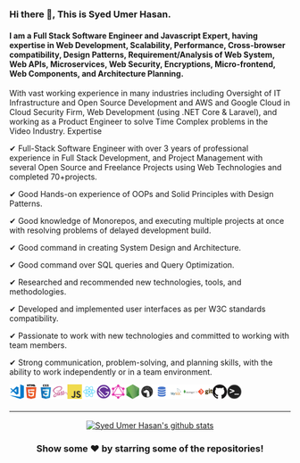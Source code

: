### Hi there 👋, This is Syed Umer Hasan.
#### I am a Full Stack Software Engineer and Javascript Expert, having expertise in Web Development, Scalability, Performance, Cross-browser compatibility, Design Patterns, Requirement/Analysis of Web System, Web APIs, Microservices, Web Security, Encryptions, Micro-frontend, Web Components, and Architecture Planning.
With vast working experience in many industries including Oversight of IT Infrastructure  and Open Source Development and  AWS and Google Cloud in Cloud Security Firm, Web Development (using .NET Core & Laravel), and working as a Product Engineer to solve Time Complex problems in the Video Industry.
Expertise

✔ Full-Stack Software Engineer with over 3 years of professional experience in Full Stack Development, and Project Management with several Open Source and Freelance Projects using Web Technologies and completed 70+projects.

✔ Good Hands-on experience of OOPs and Solid Principles with Design Patterns.

✔ Good knowledge of Monorepos, and executing multiple projects at once with resolving problems of delayed development build.

✔ Good command in creating System Design and Architecture.

✔ Good command over SQL queries and Query Optimization.

✔ Researched and recommended new technologies, tools, and methodologies.

✔ Developed and implemented user interfaces as per W3C standards compatibility.

✔ Passionate to work with new technologies and committed to working with team members. 

✔ Strong communication, problem-solving, and planning skills, with the ability to work independently or in a team environment.

<img align="left" alt="Visual Studio Code" width="26px" src="https://raw.githubusercontent.com/github/explore/80688e429a7d4ef2fca1e82350fe8e3517d3494d/topics/visual-studio-code/visual-studio-code.png" />
<img align="left" alt="HTML5" width="26px" src="https://raw.githubusercontent.com/github/explore/80688e429a7d4ef2fca1e82350fe8e3517d3494d/topics/html/html.png" />
<img align="left" alt="CSS3" width="26px" src="https://raw.githubusercontent.com/github/explore/80688e429a7d4ef2fca1e82350fe8e3517d3494d/topics/css/css.png" />
<img align="left" alt="Sass" width="26px" src="https://raw.githubusercontent.com/github/explore/80688e429a7d4ef2fca1e82350fe8e3517d3494d/topics/sass/sass.png" />
<img align="left" alt="JavaScript" width="26px" src="https://raw.githubusercontent.com/github/explore/80688e429a7d4ef2fca1e82350fe8e3517d3494d/topics/javascript/javascript.png" />
<img align="left" alt="React" width="26px" src="https://raw.githubusercontent.com/github/explore/80688e429a7d4ef2fca1e82350fe8e3517d3494d/topics/react/react.png" />
<img align="left" alt="Gatsby" width="26px" src="https://raw.githubusercontent.com/github/explore/e94815998e4e0713912fed477a1f346ec04c3da2/topics/gatsby/gatsby.png" />
<img align="left" alt="GraphQL" width="26px" src="https://raw.githubusercontent.com/github/explore/80688e429a7d4ef2fca1e82350fe8e3517d3494d/topics/graphql/graphql.png" />
<img align="left" alt="Node.js" width="26px" src="https://raw.githubusercontent.com/github/explore/80688e429a7d4ef2fca1e82350fe8e3517d3494d/topics/nodejs/nodejs.png" />
<img align="left" alt="Deno" width="26px" src="https://raw.githubusercontent.com/github/explore/361e2821e2dea67711cde99c9c40ed357061cf27/topics/deno/deno.png" />
<img align="left" alt="SQL" width="26px" src="https://raw.githubusercontent.com/github/explore/80688e429a7d4ef2fca1e82350fe8e3517d3494d/topics/sql/sql.png" />
<img align="left" alt="MySQL" width="26px" src="https://raw.githubusercontent.com/github/explore/80688e429a7d4ef2fca1e82350fe8e3517d3494d/topics/mysql/mysql.png" />
<img align="left" alt="MongoDB" width="26px" src="https://raw.githubusercontent.com/github/explore/80688e429a7d4ef2fca1e82350fe8e3517d3494d/topics/mongodb/mongodb.png" />
<img align="left" alt="Git" width="26px" src="https://raw.githubusercontent.com/github/explore/80688e429a7d4ef2fca1e82350fe8e3517d3494d/topics/git/git.png" />
<img align="left" alt="GitHub" width="26px" src="https://raw.githubusercontent.com/github/explore/78df643247d429f6cc873026c0622819ad797942/topics/github/github.png" />
<img align="left" alt="HTML5" width="26px" src="https://raw.githubusercontent.com/github/explore/80688e429a7d4ef2fca1e82350fe8e3517d3494d/topics/terminal/terminal.png" />

<br />
<br />

---

<div align="center">

<a href="https://github.com/syedumerhasan">
 <img align="center" src="https://github-readme-stats.vercel.app/api?username=syedumerhasan&show_icons=true&theme=dark" alt="Syed Umer Hasan's github stats"/>
</a>

</div>

<div align="center">

### Show some ❤️ by starring some of the repositories!

</div>


